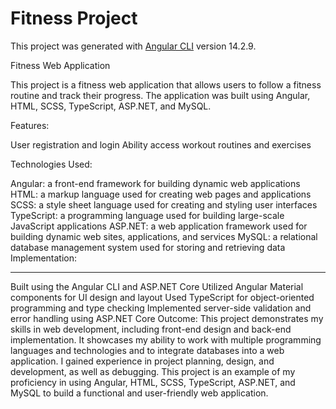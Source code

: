 # Fitness Project

This project was generated with [Angular CLI](https://github.com/angular/angular-cli) version 14.2.9.

Fitness Web Application

This project is a fitness web application that allows users to follow a fitness routine and track their progress. The application was built using Angular, HTML, SCSS, TypeScript, ASP.NET, and MySQL.

Features:

User registration and login
Ability access workout routines and exercises

Technologies Used:

Angular: a front-end framework for building dynamic web applications
HTML: a markup language used for creating web pages and applications
SCSS: a style sheet language used for creating and styling user interfaces
TypeScript: a programming language used for building large-scale JavaScript applications
ASP.NET: a web application framework used for building dynamic web sites, applications, and services
MySQL: a relational database management system used for storing and retrieving data
Implementation:

--------------------------------------------------------------------------------------

Built using the Angular CLI and ASP.NET Core
Utilized Angular Material components for UI design and layout
Used TypeScript for object-oriented programming and type checking
Implemented server-side validation and error handling using ASP.NET Core
Outcome:
This project demonstrates my skills in web development, including front-end design and back-end implementation. It showcases my ability to work with multiple programming languages and technologies and to integrate databases into a web application. I gained experience in project planning, design, and development, as well as debugging. This project is an example of my proficiency in using Angular, HTML, SCSS, TypeScript, ASP.NET, and MySQL to build a functional and user-friendly web application.
